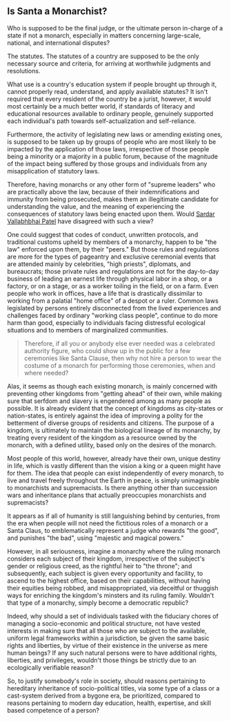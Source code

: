 ## Is Santa a Monarchist?

Who is supposed to be the final judge, or the ultimate person in-charge of a state if not a monarch, especially in matters concerning large-scale, national, and international disputes? 

The statutes. The statutes of a country are supposed to be the only necessary source and criteria, for arriving at worthwhile judgments and resolutions. 

What use is a country's education system if people brought up through it, cannot properly read, understand, and apply available statutes? It isn't required that every resident of the country be a jurist, however, it would most certainly be a much better world, if standards of literacy and educational resources available to ordinary people, genuinely supported each individual's path towards self-actualization and self-reliance. 

Furthermore, the activity of legislating new laws or amending existing ones, is supposed to be taken up by groups of people who are most likely to be impacted by the application of those laws, irrespective of those people being a minority or a majority in a public forum, because of the magnitude of the impact being suffered by those groups and individuals from any misapplication of statutory laws.  

Therefore, having monarchs or any other form of "supreme leaders" who are practically above the law, because of their indemnifications and immunity from being prosecuted, makes them an illegitimate candidate for understanding the value, and the meaning of experiencing the consequences of statutory laws being enacted upon them. Would [Sardar Vallabhbhai Patel](https://en.wikipedia.org/wiki/Vallabhbhai_Patel) have disagreed with such a view? 

One could suggest that codes of conduct, unwritten protocols, and traditional customs upheld by members of a monarchy, happen to be "the law" enforced upon them, by their "peers." But those rules and regulations are more for the types of pageantry and exclusive ceremonial events that are attended mainly by celebrities, "high priests", diplomats, and bureaucrats; those private rules and regulations are not for the day-to-day business of leading an earnest life through physical labor in a shop, or a factory, or on a stage, or as a worker toiling in the field, or on a farm. Even people who work in offices, have a life that is drastically dissimilar to working from a palatial "home office" of a despot or a ruler. Common laws legislated by persons entirely disconnected from the lived experiences and challenges faced by ordinary "working class people", continue to do more harm than good, especially to individuals facing distressful ecological situations and to members of marginalized communities. 

>Therefore, if all you or anybody else ever needed was a celebrated authority figure, who could show up in the public for a few ceremonies like Santa Clause, then why not hire a person to wear the costume of a monarch for performing those ceremonies, when and where needed? 

Alas, it seems as though each existing monarch, is mainly concerned with preventing other kingdoms from "getting ahead" of their own, while making sure that serfdom and slavery is engendered among as many people as possible. It is already evident that the concept of kingdoms as city-states or nation-states, is entirely against the idea of improving a polity for the betterment of diverse groups of residents and citizens. The purpose of a kingdom, is ultimately to maintain the biological lineage of its monarchy, by treating every resident of the kingdom as a resource owned by the monarch, with a defined utility, based only on the desires of the monarch. 

Most people of this world, however, already have their own, unique destiny in life, which is vastly different than the vision a king or a queen might have for them. The idea that people can exist independently of every monarch, to live and travel freely throughout the Earth in peace, is simply unimaginable to monarchists and supremacists. Is there anything other than succession wars and inheritance plans that actually preoccupies monarchists and supremacists? 

It appears as if all of humanity is still languishing behind by centuries, from the era when people will not need the fictitious roles of a monarch or a Santa Claus, to emblematically represent a judge who rewards "the good", and punishes "the bad", using "majestic and magical powers." 

However, in all seriousness, imagine a monarchy where the ruling monarch considers each subject of their kingdom, irrespective of the subject's gender or religious creed, as the rightful heir to "the throne"; and subsequently, each subject is given every opportunity and facility, to ascend to the highest office, based on their capabilities, without having their equities being robbed, and misappropriated, via deceitful or thuggish ways for enriching the kingdom's minsters and its ruling family. Wouldn't that type of a monarchy, simply become a democratic republic? 

Indeed, why should a set of individuals tasked with the fiduciary chores of managing a socio-economic and political structure, not have vested interests in making sure that all those who are subject to the available, uniform legal frameworks within a jurisdiction, be given the same basic rights and liberties, by virtue of their existence in the universe as mere human beings? If any such natural persons were to have additional rights, liberties, and privileges, wouldn't those things be strictly due to an ecologically verifiable reason? 

So, to justify somebody's role in society, should reasons pertaining to hereditary inheritance of socio-political titles, via some type of a class or a cast-system derived from a bygone era, be prioritized, compared to reasons pertaining to modern day education, health, expertise, and skill based competence of a person? 
